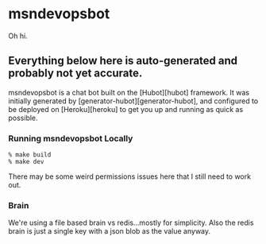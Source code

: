 # msndevopsbot

Oh hi.



Everything below here is auto-generated and probably not yet accurate.
----


msndevopsbot is a chat bot built on the [Hubot][hubot] framework. It was
initially generated by [generator-hubot][generator-hubot], and configured to be
deployed on [Heroku][heroku] to get you up and running as quick as possible.

### Running msndevopsbot Locally

    % make build
    % make dev


There may be some weird permissions issues here that I still need to work out.


### Brain

We're using a file based brain vs redis...mostly for simplicity. Also the redis
brain is just a single key with a json blob as the value anyway.
